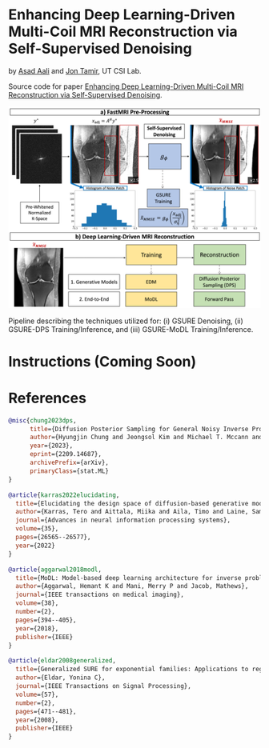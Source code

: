 # Enhancing Deep Learning-Driven Multi-Coil MRI Reconstruction via Self-Supervised Denoising
by [Asad Aali](https://asadaali.com/) and [Jon Tamir](http://users.ece.utexas.edu/~jtamir/csilab.html), UT CSI Lab.

Source code for paper [Enhancing Deep Learning-Driven Multi-Coil MRI Reconstruction via Self-Supervised Denoising]().

![samples](assets/pipeline.png)

Pipeline describing the techniques utilized for: (i) GSURE Denoising, (ii) GSURE-DPS Training/Inference, and (iii) GSURE-MoDL Training/Inference.

# Instructions (Coming Soon)

# References

```bib
@misc{chung2023dps,
      title={Diffusion Posterior Sampling for General Noisy Inverse Problems}, 
      author={Hyungjin Chung and Jeongsol Kim and Michael T. Mccann and Marc L. Klasky and Jong Chul Ye},
      year={2023},
      eprint={2209.14687},
      archivePrefix={arXiv},
      primaryClass={stat.ML}
}
```

```bib
@article{karras2022elucidating,
  title={Elucidating the design space of diffusion-based generative models},
  author={Karras, Tero and Aittala, Miika and Aila, Timo and Laine, Samuli},
  journal={Advances in neural information processing systems},
  volume={35},
  pages={26565--26577},
  year={2022}
}
```

```bib
@article{aggarwal2018modl,
  title={MoDL: Model-based deep learning architecture for inverse problems},
  author={Aggarwal, Hemant K and Mani, Merry P and Jacob, Mathews},
  journal={IEEE transactions on medical imaging},
  volume={38},
  number={2},
  pages={394--405},
  year={2018},
  publisher={IEEE}
}
```

```bib
@article{eldar2008generalized,
  title={Generalized SURE for exponential families: Applications to regularization},
  author={Eldar, Yonina C},
  journal={IEEE Transactions on Signal Processing},
  volume={57},
  number={2},
  pages={471--481},
  year={2008},
  publisher={IEEE}
}
```
